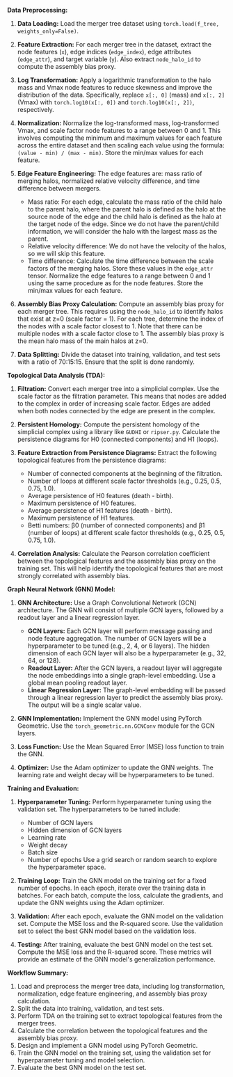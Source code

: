 **Data Preprocessing:**

1.  **Data Loading:** Load the merger tree dataset using `torch.load(f_tree, weights_only=False)`.

2.  **Feature Extraction:** For each merger tree in the dataset, extract the node features (`x`), edge indices (`edge_index`), edge attributes (`edge_attr`), and target variable (`y`). Also extract `node_halo_id` to compute the assembly bias proxy.

3.  **Log Transformation:** Apply a logarithmic transformation to the halo mass and Vmax node features to reduce skewness and improve the distribution of the data. Specifically, replace `x[:, 0]` (mass) and `x[:, 2]` (Vmax) with `torch.log10(x[:, 0])` and `torch.log10(x[:, 2])`, respectively.

4.  **Normalization:** Normalize the log-transformed mass, log-transformed Vmax, and scale factor node features to a range between 0 and 1. This involves computing the minimum and maximum values for each feature across the entire dataset and then scaling each value using the formula: `(value - min) / (max - min)`. Store the min/max values for each feature.

5.  **Edge Feature Engineering:** The edge features are: mass ratio of merging halos, normalized relative velocity difference, and time difference between mergers.
    *   Mass ratio: For each edge, calculate the mass ratio of the child halo to the parent halo, where the parent halo is defined as the halo at the source node of the edge and the child halo is defined as the halo at the target node of the edge. Since we do not have the parent/child information, we will consider the halo with the largest mass as the parent.
    *   Relative velocity difference: We do not have the velocity of the halos, so we will skip this feature.
    *   Time difference: Calculate the time difference between the scale factors of the merging halos.
    Store these values in the `edge_attr` tensor.
    Normalize the edge features to a range between 0 and 1 using the same procedure as for the node features. Store the min/max values for each feature.

6.  **Assembly Bias Proxy Calculation:** Compute an assembly bias proxy for each merger tree. This requires using the `node_halo_id` to identify halos that exist at z=0 (scale factor = 1). For each tree, determine the index of the nodes with a scale factor closest to 1. Note that there can be multiple nodes with a scale factor close to 1. The assembly bias proxy is the mean halo mass of the main halos at z=0.

7.  **Data Splitting:** Divide the dataset into training, validation, and test sets with a ratio of 70:15:15. Ensure that the split is done randomly.

**Topological Data Analysis (TDA):**

1.  **Filtration:** Convert each merger tree into a simplicial complex. Use the scale factor as the filtration parameter. This means that nodes are added to the complex in order of increasing scale factor. Edges are added when both nodes connected by the edge are present in the complex.

2.  **Persistent Homology:** Compute the persistent homology of the simplicial complex using a library like `GUDHI` or `ripser.py`. Calculate the persistence diagrams for H0 (connected components) and H1 (loops).

3.  **Feature Extraction from Persistence Diagrams:** Extract the following topological features from the persistence diagrams:
    *   Number of connected components at the beginning of the filtration.
    *   Number of loops at different scale factor thresholds (e.g., 0.25, 0.5, 0.75, 1.0).
    *   Average persistence of H0 features (death - birth).
    *   Maximum persistence of H0 features.
    *   Average persistence of H1 features (death - birth).
    *   Maximum persistence of H1 features.
    *   Betti numbers: β0 (number of connected components) and β1 (number of loops) at different scale factor thresholds (e.g., 0.25, 0.5, 0.75, 1.0).

4.  **Correlation Analysis:** Calculate the Pearson correlation coefficient between the topological features and the assembly bias proxy on the training set. This will help identify the topological features that are most strongly correlated with assembly bias.

**Graph Neural Network (GNN) Model:**

1.  **GNN Architecture:** Use a Graph Convolutional Network (GCN) architecture. The GNN will consist of multiple GCN layers, followed by a readout layer and a linear regression layer.

    *   **GCN Layers:** Each GCN layer will perform message passing and node feature aggregation. The number of GCN layers will be a hyperparameter to be tuned (e.g., 2, 4, or 6 layers). The hidden dimension of each GCN layer will also be a hyperparameter (e.g., 32, 64, or 128).
    *   **Readout Layer:** After the GCN layers, a readout layer will aggregate the node embeddings into a single graph-level embedding. Use a global mean pooling readout layer.
    *   **Linear Regression Layer:** The graph-level embedding will be passed through a linear regression layer to predict the assembly bias proxy. The output will be a single scalar value.

2.  **GNN Implementation:** Implement the GNN model using PyTorch Geometric. Use the `torch_geometric.nn.GCNConv` module for the GCN layers.

3.  **Loss Function:** Use the Mean Squared Error (MSE) loss function to train the GNN.

4.  **Optimizer:** Use the Adam optimizer to update the GNN weights. The learning rate and weight decay will be hyperparameters to be tuned.

**Training and Evaluation:**

1.  **Hyperparameter Tuning:** Perform hyperparameter tuning using the validation set. The hyperparameters to be tuned include:
    *   Number of GCN layers
    *   Hidden dimension of GCN layers
    *   Learning rate
    *   Weight decay
    *   Batch size
    *   Number of epochs
    Use a grid search or random search to explore the hyperparameter space.

2.  **Training Loop:** Train the GNN model on the training set for a fixed number of epochs. In each epoch, iterate over the training data in batches. For each batch, compute the loss, calculate the gradients, and update the GNN weights using the Adam optimizer.

3.  **Validation:** After each epoch, evaluate the GNN model on the validation set. Compute the MSE loss and the R-squared score. Use the validation set to select the best GNN model based on the validation loss.

4.  **Testing:** After training, evaluate the best GNN model on the test set. Compute the MSE loss and the R-squared score. These metrics will provide an estimate of the GNN model's generalization performance.

**Workflow Summary:**

1.  Load and preprocess the merger tree data, including log transformation, normalization, edge feature engineering, and assembly bias proxy calculation.
2.  Split the data into training, validation, and test sets.
3.  Perform TDA on the training set to extract topological features from the merger trees.
4.  Calculate the correlation between the topological features and the assembly bias proxy.
5.  Design and implement a GNN model using PyTorch Geometric.
6.  Train the GNN model on the training set, using the validation set for hyperparameter tuning and model selection.
7.  Evaluate the best GNN model on the test set.